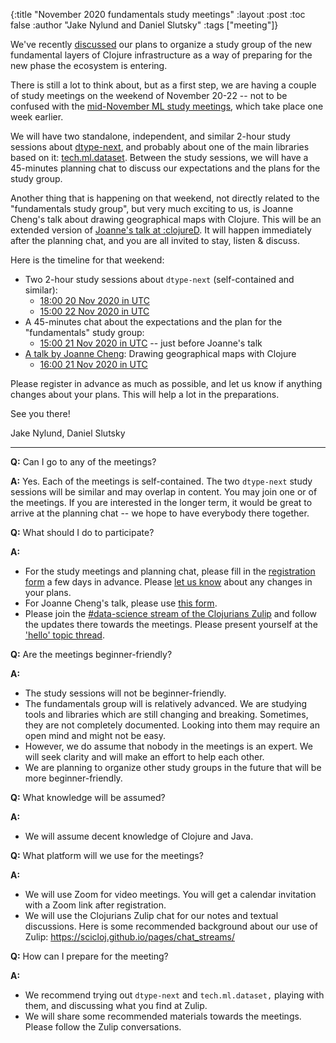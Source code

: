 {:title "November 2020 fundamentals study meetings"
 :layout :post
 :toc false
 :author "Jake Nylund and Daniel Slutsky"
 :tags  ["meeting"]}

We've recently [discussed](https://clojureverse.org/t/fundamentals-study-group/) our plans to organize a study group of the new fundamental layers of Clojure infrastructure as a way of preparing for the new phase the ecosystem is entering.

There is still a lot to think about, but as a first step, we are having a couple of study meetings on the weekend of November 20-22 -- not to be confused with the [mid-November ML study meetings](../2020-10-29-nov-2020-ml-study-meetings), which take place one week earlier.

We will have two standalone, independent, and similar 2-hour study sessions about [dtype-next](https://github.com/cnuernber/dtype-next), and probably about one of the main libraries based on it: [tech.ml.dataset](https://github.com/techascent/tech.ml.dataset). Between the study sessions, we will have a 45-minutes planning chat to discuss our expectations and the plans for the study group. 

Another thing that is happening on that weekend, not directly related to the "fundamentals study group", but very much exciting to us, is Joanne Cheng's talk about drawing geographical maps with Clojure. This will be an extended version of [Joanne's talk at :clojureD](https://www.youtube.com/watch?v=J2GEBYbX5RM). It will happen immediately after the planning chat, and you are all invited to stay, listen & discuss.

Here is the timeline for that weekend:
- Two 2-hour study sessions about `dtype-next` (self-contained and similar):
  - [18:00 20 Nov 2020 in UTC](https://time.is/1800_20_Nov_2020_in_UTC/)
  - [15:00 22 Nov 2020 in UTC](https://time.is/1500_22_Nov_2020_in_UTC/)
- A 45-minutes chat about the expectations and the plan for the "fundamentals" study group:
  - [15:00 21 Nov 2020 in UTC](https://time.is/1500_21_Nov_2020_in_UTC/) -- just before Joanne's talk
- [A talk by Joanne Cheng](https://twitter.com/scicloj/status/1320130468478595085): Drawing geographical maps with Clojure
  - [16:00 21 Nov 2020 in UTC](https://time.is/1600_21_Nov_2020_in_UTC/)

Please register in advance as much as possible, and let us know if anything changes about your plans. This will help a lot in the preparations.

See you there!

Jake Nylund, Daniel Slutsky

<hr></hr>

**Q:** Can I go to any of the meetings?

**A:** Yes. Each of the meetings is self-contained. The two `dtype-next` study sessions will be similar and may overlap in content. You may join one or of the meetings. If you are interested in the longer term, it would be great to arrive at the planning chat -- we hope to have everybody there together.

**Q:** What should I do to participate?

**A:**
- For the study meetings and planning chat, please fill in the [registration form](https://tinyurl.com/y5osps55) a few days in advance. Please [let us know](https://scicloj.github.io/pages/about/#where) about any changes in your plans.
- For Joanne Cheng's talk, please use [this form](https://tinyurl.com/yxoqj2mb).
- Please join the [#data-science stream of the Clojurians Zulip](https://clojurians.zulipchat.com/#narrow/stream/151924-data-science) and follow the updates there towards the meetings. Please present yourself at the ['hello' topic thread](https://clojurians.zulipchat.com/#narrow/stream/151924-data-science/topic/hello).

**Q:** Are the meetings beginner-friendly?

**A:**
- The study sessions will not be beginner-friendly.
- The fundamentals group will is relatively advanced. We are studying tools and libraries which are still changing and breaking. Sometimes, they are not completely documented. Looking into them may require an open mind and might not be easy.
- However, we do assume that nobody in the meetings is an expert. We will seek clarity and will make an effort to help each other.
- We are planning to organize other study groups in the future that will be more beginner-friendly.

**Q:** What knowledge will be assumed?

**A:**
- We will assume decent knowledge of Clojure and Java.

**Q:** What platform will we use for the meetings?

**A:**
- We will use Zoom for video meetings. You will get a calendar invitation with a Zoom link after registration.
- We will use the Clojurians Zulip chat for our notes and textual discussions. Here is some recommended background about our use of Zulip: https://scicloj.github.io/pages/chat_streams/

**Q:** How can I prepare for the meeting?

**A:**
- We recommend trying out `dtype-next` and `tech.ml.dataset,` playing with them, and discussing what you find at Zulip.
- We will share some recommended materials towards the meetings. Please follow the Zulip conversations.


